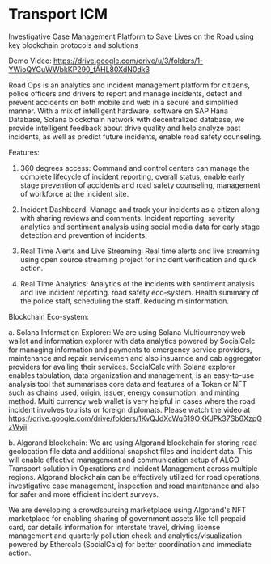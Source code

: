 # Transport ICM

Investigative Case Management Platform to Save Lives on the Road using key blockchain protocols and solutions

Demo Video: https://drive.google.com/drive/u/3/folders/1-YWioQYGuWWbkKP290_fAHL80XdN0dk3


Road Ops is an analytics and incident management platform for citizens, police officers and drivers to report and manage incidents, detect and prevent accidents on both mobile and web in a secure and simplified manner. With a mix of intelligent hardware, software on SAP Hana Database, Solana blockchain network with decentralized database, we provide intelligent feedback about drive quality and help analyze past incidents, as well as predict future incidents, enable road safety counseling.

Features:

1. 360 degrees access: Command and control centers can manage the complete lifecycle of incident reporting, overall status, enable early stage prevention of accidents and road safety counseling, management of workforce at the incident site.

2. Incident Dashboard: Manage and track your incidents  as a citizen along with sharing reviews and comments. Incident reporting, severity analytics and sentiment analysis using social media data for early stage detection and prevention of incidents. 

3. Real Time Alerts and Live Streaming: Real time alerts and live streaming using open source streaming project for incident verification and quick action.

4. Real Time Analytics: Analytics of the incidents with sentiment analysis and live incident reporting.  road safety eco-system. Health summary of the police staff, scheduling the staff. Reducing misinformation.


Blockchain Eco-system:

a. Solana Information Explorer: We are using Solana Multicurrency web wallet and information explorer with data analytics powered by SocialCalc for managing information and payments to emergency service providers, maintenance and repair servicemen and also insuarnce and cab aggregator providers for availing their services. SocialCalc with Solana explorer enables tabulation, data organization and management, is an easy-to-use analysis tool that summarises core data and features of a Token or NFT such as chains used, origin, issuer, energy consumption, and minting method.
Multi currency web wallet is very helpful in cases where the road incident involves tourists or foreign diplomats.
Please watch the video at https://drive.google.com/drive/folders/1KvQJdXcWq619OKKJPk37Sb6XzpQzWyji

b. Algorand blockchain: We are using Algorand blockchain for storing road geolocation file data and additional snapshot files and incident data. This will enable  effective management and communication setup of ALGO Transport solution in Operations and Incident Management across multiple regions. Algorand blockchain can be effectively utilized for road operations, investigative case management, inspection and road maintenance and also for safer and more efficient incident surveys.

We are developing a crowdsourcing marketplace using Algorand's NFT marketplace for enabling sharing of government assets like toll prepaid card, car details information for interstate travel, driving license management and quarterly pollution check and analytics/visualization powered by Ethercalc (SocialCalc) for better coordination and immediate action.


